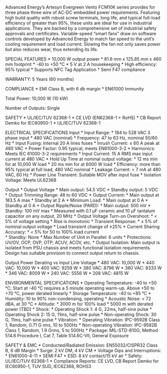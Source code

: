 Advanced Energy’s Artesyn Evergreen Vento FCM10K series provides for three phase three wire of AC-DC embedded power requirements. Featuring high build quality with robust screw terminals, long life, and typical full-load efficiency of greater than 95%, these units are ideal for use in industrial applications. They are backed by a comprehensive set of industrial safety approvals and certificates. Variable-speed “smart fans” draw on software controls developed by Advanced Energy to match fan speed to the unit’s cooling requirement and load current. Slowing the fan not only saves power but also reduces wear, thus extending its life.

SPECIAL FEATURES
    * 10,000 W output power
    * 81.6 mm x 125.85 mm x 460 mm footprint
    * -40 to +50 °C
    * 5 V at 2 A housekeeping
    * High efficiency: 95% typical
    * Supports NFC Tag Application
    * Semi F47 compliance

WARRANTY: 5 Years (60 months)

COMPLIANCE
    * EMI Class B, with 6 db margin
    * EN61000 Immunity

Total Power: 10,000 W (10 kW)

Number of Outputs: Single

SAFETY
    * UL/IEC/TUV 62368-1
    * CE LVD (EN62368-1 + RoHS)
    * CB Report Demko for IEC60950-1
    * UL/IEC/TUV 62368-1

ELECTRICAL SPECIFICATIONS
Input
    * Input Range: 
        * 184 to 528 VAC 3 phase input
        * 480 VAC (nominal)
    * Frequency: 47 to 63 Hz, nominal 50/60 Hz
    * Input Fusing: Internal 20 A lines fuses
    * Inrush Current: ≤ 60 A peak at 480 VAC
    * Power Factor: 0.95 typical, meets EN61000-3-2
    * Harmonics: Meets IEC 61000-3-2 requirements
    * Input Current: 15 A RMS max input current at 480 VAC
    * Hold Up Time at nominal output voltage: 
        * 12 ms min for at 10,000 W load
        * 20 ms min for at 6000 W load
    * Efficiency: more than 95% typical at full load, 480 VAC nominal
    * Leakage Current: < 7 mA at 480 VAC, 60 Hz
    * Power Line Transient: Suitable MOV after input fuse
    * Isolation Voltage: Meets UL62368

Output
    * Output Voltage
        * Main output: 54.5 VDC
        * Standby output: 5 VDC
    * Output Trimming Range: 48 to 60 VDC
    * Output Current: 
        * Main output at 183.5 A max
        * Standby at 2 A
    * Minimum Load:
        * Main output at 0 A
        * Standby at 0 A
    * Output Ripple/Noise (PARD):
        * Main output: 500 mV
        * Standby: 100 mV max
        * Measured with 0.1 μF ceramic and 10 μF tantalum capacitor on any output, 20 MHz
    * Output Voltage Turn-on Overshoot:
        * < 5% of voltage setting
        * Rise is monotonic
    * Transient Response:
        * ± 5% of nominal output voltage
        * Load transient change of ±25% 
    * Current Sharing Accuracy:
        * < 5% for 50 to 100% load current     
        * Standby: None
    * Max Number of Unit in Parallel: 6 units
    * Protections: UV/OV, OCP, OVP, OTP, ACUV, ACOV, etc.
    * Output Isolation: Main output is isolated from PSU chassis and meets functional isolation requirements. Design has suitable provision to connect output return to chassis.

Output Power Derating vs Input Line Voltage
    * 480 VAC: 10,000 W
    * 440 VAC: 10,000 W
    * 400 VAC: 9259 W
    * 380 VAC: 8796 W
    * 360 VAC: 8333 W
    * 346 VAC: 8009 W
    * 240 VAC: 5556 W
    * 208 VAC: 4815 W

ENVIRONMENTAL SPECIFICATIONS
    * Operating Temperature: -40 to +50 °C; Start at -40 °C requires a 5 minute operating warm-up. Above +50 to +70 °C, power derated linearly
    * Storage Temperature: -40 to +85 °C
    * Humidity: 10 to 90% non-condensing, operating
    * Acoustic Noise: < 72 dBA, at 30 °C
    * Altitude:
        * 3000 m for 100% load
        * 5000 m with derated power (TBD)
    * Shock:
        * Operating Shock 1: 4 G, 22ms, half-sine pulse
        * Operating Shock 2: 15 G, 11ms, half-sine pulse
        * Non-operating Shock: 30 G, 11ms, half-sine pulse
    * Vibration:
        * Operating Vibration: IPC-9592B Class 1; Random, 0.71 G rms, 10 to 500Hz
        * Non-operating Vibration: IPC-9592B Class 1, Random, 1.9 Grms, 5 to 500Hz
        * Package: MIL-STD-810G, Method 514.6 Procedure I, Cat 7, Table 514.6C-VII, General Exposure

SAFETY & EMC
    * Conducted/Radiated Emission: EN55032/CISPR32 Class B, 6 dB Margin
    * Surge: 2 kV DM, 4 kV CM
    * Voltage Dips and Interruptions:
        * EN61000-4-11
        * SEMI F47
    * ESD: 8 kV contact/15 kV air
    * Safety: UL/IEC/TUV 62368-1
    * Compliance Reports: CE LVD, CB Report Demko for IEC60950-1, TUV SUD, IEC62368, ROHS3